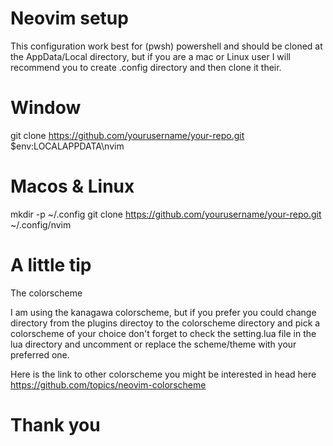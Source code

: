 # Neovim setup 
This configuration work best for (pwsh) powershell and should be cloned at the AppData/Local directory, but  if you are a mac or Linux user I will recommend you to create .config directory and then clone it their. 

# Window

git clone https://github.com/yourusername/your-repo.git $env:LOCALAPPDATA\nvim

# Macos & Linux

mkdir -p ~/.config
git clone https://github.com/yourusername/your-repo.git ~/.config/nvim

# A little tip

The colorscheme

I am using the kanagawa colorscheme, but if you prefer you could change directory from the plugins directoy to the colorscheme directory and pick a colorscheme of your choice don't forget to check the setting.lua file in the lua directory and uncomment or replace the scheme/theme with your preferred one. 

Here is the link to other colorscheme you might be interested in head here https://github.com/topics/neovim-colorscheme

# Thank you
